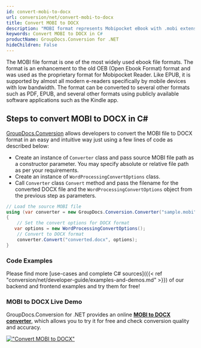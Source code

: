 ```yaml
---
id: convert-mobi-to-docx
url: conversion/net/convert-mobi-to-docx
title: Convert MOBI to DOCX
description: "MOBI format represents Mobipocket eBook with .mobi extension. Learn how to convert MOBI to DOCX file programmatically in C# language using GroupDocs.Conversion for .NET library."
keywords: Convert MOBI to DOCX in C#
productName: GroupDocs.Conversion for .NET
hideChildren: False
---
```


The MOBI file format is one of the most widely used ebook file formats. The format is an enhancement to the old OEB (Open Ebook Format) format and was used as the proprietary format for Mobipocket Reader. Like EPUB, it is supported by almost all modern e-readers specifically by mobile devices with low bandwidth. The format can be converted to several other formats such as PDF, EPUB, and several other formats using publicly available software applications such as the Kindle app.

## Steps to convert MOBI to DOCX in C#

[GroupDocs.Conversion](https://products.groupdocs.com/conversion/net) allows developers to convert the MOBI file to DOCX format in an easy and intuitive way just using a few lines of code as described below:

* Create an instance of `Converter` class and pass source MOBI file path as a constructor parameter. You may specify absolute or relative file path as per your requirements. 
* Create an instance of `WordProcessingConvertOptions` class.
* Call `Converter` class `Convert` method and pass the filename for the converted DOCX file and the `WordProcessingConvertOptions` object from the previous step as parameters.

```csharp
// Load the source MOBI file
using (var converter = new GroupDocs.Conversion.Converter("sample.mobi"))
{
    // Set the convert options for DOCX format
   var options = new WordProcessingConvertOptions();
    // Convert to DOCX format
    converter.Convert("converted.docx", options);
}
```

### Code Examples

Please find more [use-cases and complete C# sources]({{< ref "conversion/net/developer-guide/examples-and-demos.md" >}}) of our backend and frontend examples and try them for free!

### MOBI to DOCX Live Demo

GroupDocs.Conversion for .NET provides an online [**MOBI to DOCX converter**](https://products.groupdocs.app/conversion/mobi-to-docx), which allows you to try it for free and check conversion quality and accuracy.

[!["Convert MOBI to DOCX"](conversion/net/images/convert-to-docx/convert-mobi-to-docx.png)](https://products.groupdocs.app/conversion/mobi-to-docx)
